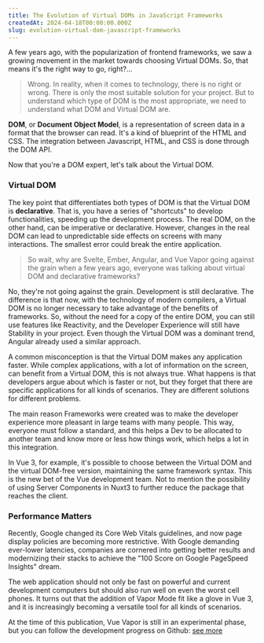 ```yaml
---
title: The Evolution of Virtual DOMs in JavaScript Frameworks
createdAt: 2024-04-18T00:00:00.000Z
slug: evolution-virtual-dom-javascript-frameworks
---
```


A few years ago, with the popularization of frontend frameworks, we saw a growing movement in the market towards choosing Virtual DOMs. So, that means it's the right way to go, right?...

> Wrong. In reality, when it comes to technology, there is no right or wrong. There is only the most suitable solution for your project. But to understand which type of DOM is the most appropriate, we need to understand what DOM and Virtual DOM are.

**DOM**, or **Document Object Model**, is a representation of screen data in a format that the browser can read. It's a kind of blueprint of the HTML and CSS. The integration between Javascript, HTML, and CSS is done through the DOM API.

Now that you're a DOM expert, let's talk about the Virtual DOM.

### Virtual DOM

The key point that differentiates both types of DOM is that the Virtual DOM is **declarative**. That is, you have a series of "shortcuts" to develop functionalities, speeding up the development process. The real DOM, on the other hand, can be imperative or declarative. However, changes in the real DOM can lead to unpredictable side effects on screens with many interactions. The smallest error could break the entire application.

> So wait, why are Svelte, Ember, Angular, and Vue Vapor going against the grain when a few years ago, everyone was talking about virtual DOM and declarative frameworks?

No, they're not going against the grain. Development is still declarative. The difference is that now, with the technology of modern compilers, a Virtual DOM is no longer necessary to take advantage of the benefits of frameworks. So, without the need for a copy of the entire DOM, you can still use features like Reactivity, and the Developer Experience will still have Stability in your project. Even though the Virtual DOM was a dominant trend, Angular already used a similar approach.

A common misconception is that the Virtual DOM makes any application faster. While complex applications, with a lot of information on the screen, can benefit from a Virtual DOM, this is not always true. What happens is that developers argue about which is faster or not, but they forget that there are specific applications for all kinds of scenarios. They are different solutions for different problems.

The main reason Frameworks were created was to make the developer experience more pleasant in large teams with many people. This way, everyone must follow a standard, and this helps a Dev to be allocated to another team and know more or less how things work, which helps a lot in this integration.

In Vue 3, for example, it's possible to choose between the Virtual DOM and the virtual DOM-free version, maintaining the same framework syntax. This is the new bet of the Vue development team. Not to mention the possibility of using Server Components in Nuxt3 to further reduce the package that reaches the client.

### Performance Matters

Recently, Google changed its Core Web Vitals guidelines, and now page display policies are becoming more restrictive. With Google demanding ever-lower latencies, companies are cornered into getting better results and modernizing their stacks to achieve the "100 Score on Google PageSpeed Insights" dream.

The web application should not only be fast on powerful and current development computers but should also run well on even the worst cell phones. It turns out that the addition of Vapor Mode fit like a glove in Vue 3, and it is increasingly becoming a versatile tool for all kinds of scenarios.

At the time of this publication, Vue Vapor is still in an experimental phase, but you can follow the development progress on Github: [see more](https://github.com/vuejs/core-vapor?tab=readme-ov-file#todo)
